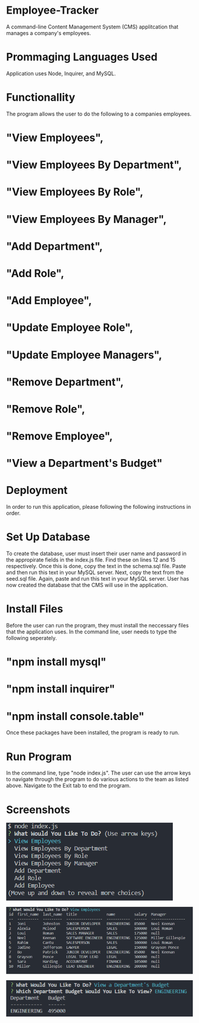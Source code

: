 # Employee-Tracker

A command-line Content Management System (CMS) applitcation that manages a company's employees.

# Prommaging Languages Used

Application uses Node, Inquirer, and MySQL.

# Functionallity

The program allows the user to do the following to a companies employees.

# "View Employees",
# "View Employees By Department",
# "View Employees By Role",
# "View Employees By Manager",
# "Add Department",
# "Add Role",
# "Add Employee",
# "Update Employee Role",
# "Update Employee Managers",
# "Remove Department",
# "Remove Role",
# "Remove Employee",
# "View a Department's Budget"

# Deployment

In order to run this application, please following the following instructions in order.

# Set Up Database

To create the database, user must insert their user name and password in the appropirate fields in the index.js file. Find these on lines 12 and 15 respectively. Once this is done, copy the text in the schema.sql file. Paste and then run this text in your MySQL server. Next, copy the text from the seed.sql file. Again, paste and run this text in your MySQL server. User has now created the database that the CMS will use in the application.

# Install Files

Before the user can run the program, they must install the neccessary files that the application uses. In the command line, user needs to type the following seperately. 

# "npm install mysql"
# "npm install inquirer"
# "npm install console.table"

Once these packages have been installed, the program is ready to run.

# Run Program

In the command line, type "node index.js". The user can use the arrow keys to navigate through the program to do various actions to the team as listed above. Navigate to the Exit tab to end the program.

# Screenshots

![Employee-Tracker](./assets/screenshots.PNG "Employee-Tracker Home Questions")

![Employee-Tracker](./assets/screenshots1.PNG "Employee-Tracker View Table")

![Employee-Tracker](./assets/screenshots2.PNG "Employee-Tracker Budget")
